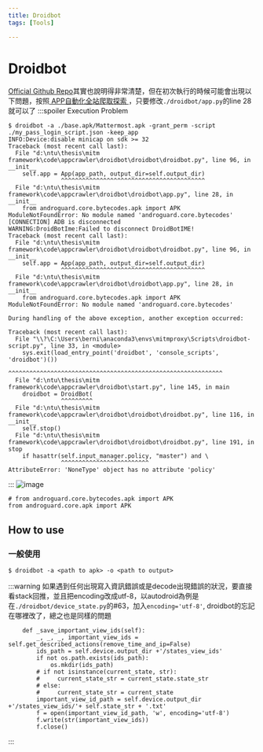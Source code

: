 ```yaml
---
title: Droidbot
tags: [Tools]

---
```


# Droidbot
[Official Github Repo](https://github.com/honeynet/droidbot)其實也說明得非常清楚，但在初次執行的時候可能會出現以下問題，按照[ APP自動化全站爬取探索 ](https://juejin.cn/post/7316582773434204171)，只要修改`./droidbot/app.py`的line 28就可以了
:::spoiler Execution Problem
```bash!
$ droidbot -a ./base.apk/Mattermost.apk -grant_perm -script ./my_pass_login_script.json -keep_app
INFO:Device:disable minicap on sdk >= 32
Traceback (most recent call last):
  File "d:\ntu\thesis\mitm framework\code\appcrawler\droidbot\droidbot\droidbot.py", line 96, in __init__
    self.app = App(app_path, output_dir=self.output_dir)
               ^^^^^^^^^^^^^^^^^^^^^^^^^^^^^^^^^^^^^^^^^
  File "d:\ntu\thesis\mitm framework\code\appcrawler\droidbot\droidbot\app.py", line 28, in __init__
    from androguard.core.bytecodes.apk import APK
ModuleNotFoundError: No module named 'androguard.core.bytecodes'
[CONNECTION] ADB is disconnected
WARNING:DroidBotIme:Failed to disconnect DroidBotIME!
Traceback (most recent call last):
  File "d:\ntu\thesis\mitm framework\code\appcrawler\droidbot\droidbot\droidbot.py", line 96, in __init__
    self.app = App(app_path, output_dir=self.output_dir)
               ^^^^^^^^^^^^^^^^^^^^^^^^^^^^^^^^^^^^^^^^^
  File "d:\ntu\thesis\mitm framework\code\appcrawler\droidbot\droidbot\app.py", line 28, in __init__
    from androguard.core.bytecodes.apk import APK
ModuleNotFoundError: No module named 'androguard.core.bytecodes'

During handling of the above exception, another exception occurred:

Traceback (most recent call last):
  File "\\?\C:\Users\berni\anaconda3\envs\mitmproxy\Scripts\droidbot-script.py", line 33, in <module>
    sys.exit(load_entry_point('droidbot', 'console_scripts', 'droidbot')())
             ^^^^^^^^^^^^^^^^^^^^^^^^^^^^^^^^^^^^^^^^^^^^^^^^^^^^^^^^^^^^^
  File "d:\ntu\thesis\mitm framework\code\appcrawler\droidbot\start.py", line 145, in main
    droidbot = DroidBot(
               ^^^^^^^^^
  File "d:\ntu\thesis\mitm framework\code\appcrawler\droidbot\droidbot\droidbot.py", line 116, in __init__
    self.stop()
  File "d:\ntu\thesis\mitm framework\code\appcrawler\droidbot\droidbot\droidbot.py", line 191, in stop
    if hasattr(self.input_manager.policy, "master") and \
               ^^^^^^^^^^^^^^^^^^^^^^^^^
AttributeError: 'NoneType' object has no attribute 'policy'
```
:::
![image](https://hackmd.io/_uploads/HJwvucL2A.png)
```python!
# from androguard.core.bytecodes.apk import APK
from androguard.core.apk import APK
```
## How to use
### 一般使用
```bash!
$ droidbot -a <path to apk> -o <path to output>
```
:::warning
如果遇到任何出現寫入資訊錯誤或是decode出現錯誤的狀況，要直接看stack回推，並且把encoding改成utf-8，以autodroid為例是在`./droidbot/device_state.py`的#63，加入`encoding='utf-8'`, droidbot的忘記在哪裡改了，總之也是同樣的問題
```python=53
    def _save_important_view_ids(self):
        _, _, _, important_view_ids = self.get_described_actions(remove_time_and_ip=False)
        ids_path = self.device.output_dir +'/states_view_ids'
        if not os.path.exists(ids_path):
            os.mkdir(ids_path)
        # if not isinstance(current_state, str):
        #     current_state_str = current_state.state_str
        # else:
        #     current_state_str = current_state
        important_view_id_path = self.device.output_dir +'/states_view_ids/'+ self.state_str + '.txt'
        f = open(important_view_id_path, 'w', encoding='utf-8')
        f.write(str(important_view_ids))
        f.close()
```
:::